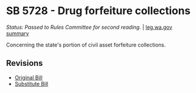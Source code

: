 # SB 5728 - Drug forfeiture collections
*Status: Passed to Rules Committee for second reading.* | [leg.wa.gov summary](https://app.leg.wa.gov/billsummary?BillNumber=5728&Year=2021)

Concerning the state's portion of civil asset forfeiture collections.

## Revisions
* [Original Bill](1/)
* [Substitute Bill](S/)
